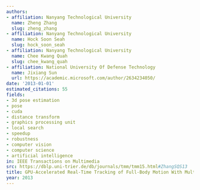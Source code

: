 ```yaml
---
authors:
- affiliation: Nanyang Technological University
  name: Zheng Zhang
  slug: zheng_zhang
- affiliation: Nanyang Technological University
  name: Hock Soon Seah
  slug: hock_soon_seah
- affiliation: Nanyang Technological University
  name: Chee Kwang Quah
  slug: chee_kwang_quah
- affiliation: National University Of Defense Technology
  name: Jixiang Sun
  url: https://academic.microsoft.com/author/2634234050/
date: '2013-01-01'
estimated_citations: 55
fields:
- 3d pose estimation
- pose
- cuda
- distance transform
- graphics processing unit
- local search
- speedup
- robustness
- computer vision
- computer science
- artificial intelligence
in: IEEE Transactions on Multimedia
src: https://dblp.uni-trier.de/db/journals/tmm/tmm15.html#ZhangSQS13
title: GPU-Accelerated Real-Time Tracking of Full-Body Motion With Multi-Layer Search
year: 2013
---
```

